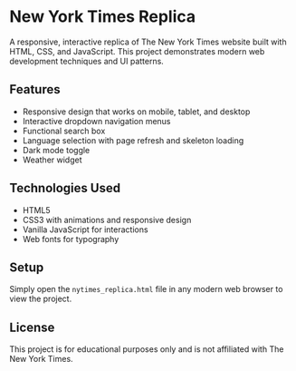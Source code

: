 # New York Times Replica

A responsive, interactive replica of The New York Times website built with HTML, CSS, and JavaScript. This project demonstrates modern web development techniques and UI patterns.

## Features

- Responsive design that works on mobile, tablet, and desktop
- Interactive dropdown navigation menus
- Functional search box
- Language selection with page refresh and skeleton loading
- Dark mode toggle
- Weather widget

## Technologies Used

- HTML5
- CSS3 with animations and responsive design
- Vanilla JavaScript for interactions
- Web fonts for typography

## Setup

Simply open the `nytimes_replica.html` file in any modern web browser to view the project.

## License

This project is for educational purposes only and is not affiliated with The New York Times. 